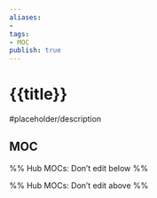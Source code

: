 ```yaml
---
aliases:
- 
tags:
- MOC
publish: true
---
```


# {{title}}

#placeholder/description 

## MOC

%% Hub MOCs: Don’t edit below  %%

%% Hub MOCs: Don’t edit above  %%
